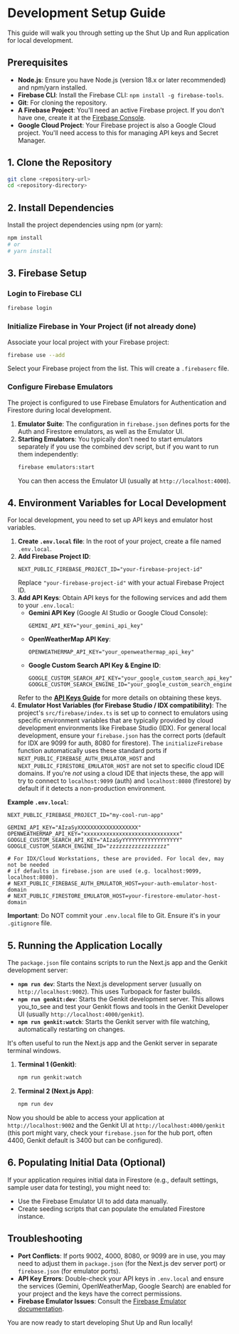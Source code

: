 
# Development Setup Guide

This guide will walk you through setting up the Shut Up and Run application for local development.

## Prerequisites

*   **Node.js**: Ensure you have Node.js (version 18.x or later recommended) and npm/yarn installed.
*   **Firebase CLI**: Install the Firebase CLI: `npm install -g firebase-tools`.
*   **Git**: For cloning the repository.
*   **A Firebase Project**: You'll need an active Firebase project. If you don't have one, create it at the [Firebase Console](https://console.firebase.google.com/).
*   **Google Cloud Project**: Your Firebase project is also a Google Cloud project. You'll need access to this for managing API keys and Secret Manager.

## 1. Clone the Repository

```bash
git clone <repository-url>
cd <repository-directory>
```

## 2. Install Dependencies

Install the project dependencies using npm (or yarn):

```bash
npm install
# or
# yarn install
```

## 3. Firebase Setup

### Login to Firebase CLI

```bash
firebase login
```

### Initialize Firebase in Your Project (if not already done)

Associate your local project with your Firebase project:

```bash
firebase use --add
```
Select your Firebase project from the list. This will create a `.firebaserc` file.

### Configure Firebase Emulators

The project is configured to use Firebase Emulators for Authentication and Firestore during local development.

1.  **Emulator Suite**: The configuration in `firebase.json` defines ports for the Auth and Firestore emulators, as well as the Emulator UI.
2.  **Starting Emulators**: You typically don't need to start emulators separately if you use the combined dev script, but if you want to run them independently:
    ```bash
    firebase emulators:start
    ```
    You can then access the Emulator UI (usually at `http://localhost:4000`).

## 4. Environment Variables for Local Development

For local development, you need to set up API keys and emulator host variables.

1.  **Create `.env.local` file**: In the root of your project, create a file named `.env.local`.
2.  **Add Firebase Project ID**:
    ```env
    NEXT_PUBLIC_FIREBASE_PROJECT_ID="your-firebase-project-id"
    ```
    Replace `"your-firebase-project-id"` with your actual Firebase Project ID.
3.  **Add API Keys**:
    Obtain API keys for the following services and add them to your `.env.local`:
    *   **Gemini API Key** (Google AI Studio or Google Cloud Console):
        ```env
        GEMINI_API_KEY="your_gemini_api_key"
        ```
    *   **OpenWeatherMap API Key**:
        ```env
        OPENWEATHERMAP_API_KEY="your_openweathermap_api_key"
        ```
    *   **Google Custom Search API Key & Engine ID**:
        ```env
        GOOGLE_CUSTOM_SEARCH_API_KEY="your_google_custom_search_api_key"
        GOOGLE_CUSTOM_SEARCH_ENGINE_ID="your_google_custom_search_engine_id"
        ```
    Refer to the **[API Keys Guide](api-keys.md)** for more details on obtaining these keys.
4.  **Emulator Host Variables (for Firebase Studio / IDX compatibility)**:
    The project's `src/firebase/index.ts` is set up to connect to emulators using specific environment variables that are typically provided by cloud development environments like Firebase Studio (IDX). For general local development, ensure your `firebase.json` has the correct ports (default for IDX are 9099 for auth, 8080 for firestore). The `initializeFirebase` function automatically uses these standard ports if `NEXT_PUBLIC_FIREBASE_AUTH_EMULATOR_HOST` and `NEXT_PUBLIC_FIRESTORE_EMULATOR_HOST` are not set to specific cloud IDE domains.
    If you're *not* using a cloud IDE that injects these, the app will try to connect to `localhost:9099` (auth) and `localhost:8080` (firestore) by default if it detects a non-production environment.

**Example `.env.local`**:
```env
NEXT_PUBLIC_FIREBASE_PROJECT_ID="my-cool-run-app"

GEMINI_API_KEY="AIzaSyXXXXXXXXXXXXXXXXXXX"
OPENWEATHERMAP_API_KEY="xxxxxxxxxxxxxxxxxxxxxxxxxxxxxx"
GOOGLE_CUSTOM_SEARCH_API_KEY="AIzaSyYYYYYYYYYYYYYYYYYY"
GOOGLE_CUSTOM_SEARCH_ENGINE_ID="zzzzzzzzzzzzzzzzzz"

# For IDX/Cloud Workstations, these are provided. For local dev, may not be needed
# if defaults in firebase.json are used (e.g. localhost:9099, localhost:8080).
# NEXT_PUBLIC_FIREBASE_AUTH_EMULATOR_HOST=your-auth-emulator-host-domain
# NEXT_PUBLIC_FIRESTORE_EMULATOR_HOST=your-firestore-emulator-host-domain
```
**Important**: Do NOT commit your `.env.local` file to Git. Ensure it's in your `.gitignore` file.

## 5. Running the Application Locally

The `package.json` file contains scripts to run the Next.js app and the Genkit development server:

*   **`npm run dev`**: Starts the Next.js development server (usually on `http://localhost:9002`). This uses Turbopack for faster builds.
*   **`npm run genkit:dev`**: Starts the Genkit development server. This allows you_to_see and test your Genkit flows and tools in the Genkit Developer UI (usually `http://localhost:4000/genkit`).
*   **`npm run genkit:watch`**: Starts the Genkit server with file watching, automatically restarting on changes.

It's often useful to run the Next.js app and the Genkit server in separate terminal windows.

1.  **Terminal 1 (Genkit)**:
    ```bash
    npm run genkit:watch
    ```
2.  **Terminal 2 (Next.js App)**:
    ```bash
    npm run dev
    ```

Now you should be able to access your application at `http://localhost:9002` and the Genkit UI at `http://localhost:4000/genkit` (this port might vary, check your `firebase.json` for the hub port, often 4400, Genkit default is 3400 but can be configured).

## 6. Populating Initial Data (Optional)

If your application requires initial data in Firestore (e.g., default settings, sample user data for testing), you might need to:

*   Use the Firebase Emulator UI to add data manually.
*   Create seeding scripts that can populate the emulated Firestore instance.

## Troubleshooting

*   **Port Conflicts**: If ports 9002, 4000, 8080, or 9099 are in use, you may need to adjust them in `package.json` (for the Next.js dev server port) or `firebase.json` (for emulator ports).
*   **API Key Errors**: Double-check your API keys in `.env.local` and ensure the services (Gemini, OpenWeatherMap, Google Search) are enabled for your project and the keys have the correct permissions.
*   **Firebase Emulator Issues**: Consult the [Firebase Emulator documentation](https://firebase.google.com/docs/emulator-suite/install_and_configure).

You are now ready to start developing Shut Up and Run locally!
